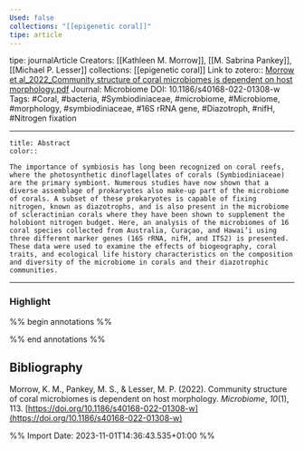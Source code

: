 ```yaml
---
Used: false
collections: "[[epigenetic coral]]"
tipe: article
---
```

tipe: journalArticle
Creators: [[Kathleen M. Morrow]], [[M. Sabrina Pankey]], [[Michael P. Lesser]]
collections: [[epigenetic coral]]
Link to zotero:: [Morrow et al_2022_Community structure of coral microbiomes is dependent on host morphology.pdf](zotero://select/library/items/4YNQ7GUG)
Journal: Microbiome
DOI: 10.1186/s40168-022-01308-w
Tags: #Coral, #bacteria, #Symbiodiniaceae, #microbiome, #Microbiome, #morphology, #symbiodiniaceae, #16S rRNA gene, #Diazotroph, #nifH, #Nitrogen fixation

---
```ad-note
title: Abstract
color:: 

The importance of symbiosis has long been recognized on coral reefs, where the photosynthetic dinoflagellates of corals (Symbiodiniaceae) are the primary symbiont. Numerous studies have now shown that a diverse assemblage of prokaryotes also make-up part of the microbiome of corals. A subset of these prokaryotes is capable of fixing nitrogen, known as diazotrophs, and is also present in the microbiome of scleractinian corals where they have been shown to supplement the holobiont nitrogen budget. Here, an analysis of the microbiomes of 16 coral species collected from Australia, Curaçao, and Hawai’i using three different marker genes (16S rRNA, nifH, and ITS2) is presented. These data were used to examine the effects of biogeography, coral traits, and ecological life history characteristics on the composition and diversity of the microbiome in corals and their diazotrophic communities.

```

---
### Highlight

%% begin annotations %%







%% end annotations %%

## Bibliography

Morrow, K. M., Pankey, M. S., & Lesser, M. P. (2022). Community structure of coral microbiomes is dependent on host morphology. _Microbiome_, _10_(1), 113. [https://doi.org/10.1186/s40168-022-01308-w](https://doi.org/10.1186/s40168-022-01308-w)

%% Import Date: 2023-11-01T14:36:43.535+01:00 %%
